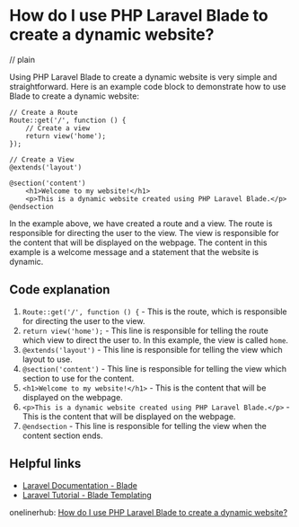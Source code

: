 # How do I use PHP Laravel Blade to create a dynamic website?
// plain

Using PHP Laravel Blade to create a dynamic website is very simple and straightforward. Here is an example code block to demonstrate how to use Blade to create a dynamic website:

```
// Create a Route
Route::get('/', function () {
    // Create a view
    return view('home');
});

// Create a View
@extends('layout')

@section('content')
    <h1>Welcome to my website!</h1>
    <p>This is a dynamic website created using PHP Laravel Blade.</p>
@endsection
```

In the example above, we have created a route and a view. The route is responsible for directing the user to the view. The view is responsible for the content that will be displayed on the webpage. The content in this example is a welcome message and a statement that the website is dynamic.

## Code explanation


1. `Route::get('/', function () {` - This is the route, which is responsible for directing the user to the view.
2. `return view('home');` - This line is responsible for telling the route which view to direct the user to. In this example, the view is called `home`.
3. `@extends('layout')` - This line is responsible for telling the view which layout to use.
4. `@section('content')` - This line is responsible for telling the view which section to use for the content.
5. `<h1>Welcome to my website!</h1>` - This is the content that will be displayed on the webpage.
6. `<p>This is a dynamic website created using PHP Laravel Blade.</p>` - This is the content that will be displayed on the webpage.
7. `@endsection` - This line is responsible for telling the view when the content section ends.

## Helpful links

- [Laravel Documentation - Blade](https://laravel.com/docs/7.x/blade)
- [Laravel Tutorial - Blade Templating](https://laracasts.com/series/laravel-from-scratch-2018/episodes/7)

onelinerhub: [How do I use PHP Laravel Blade to create a dynamic website?](https://onelinerhub.com/php-laravel/how-do-i-use-php-laravel-blade-to-create-a-dynamic-website)